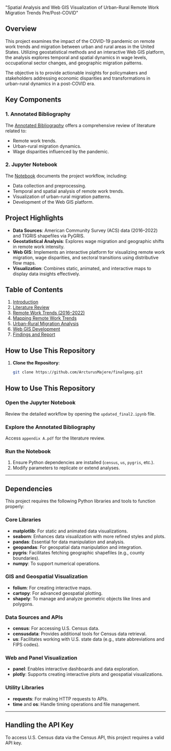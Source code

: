 "Spatial Analysis and Web GIS Visualization of Urban-Rural Remote Work Migration Trends Pre/Post-COVID"



## Overview
This project examines the impact of the COVID-19 pandemic on remote work trends and migration between urban and rural areas in the United States. Utilizing geostatistical methods and an interactive Web GIS platform, the analysis explores temporal and spatial dynamics in wage levels, occupational sector changes, and geographic migration patterns.

The objective is to provide actionable insights for policymakers and stakeholders addressing economic disparities and transformations in urban-rural dynamics in a post-COVID era.

## Key Components
### 1. **Annotated Bibliography**
The [Annotated Bibliography](https://github.com/ArcturusMajere/finalgeog/blob/main/appendix%20A.pdf) offers a comprehensive review of literature related to:
- Remote work trends.
- Urban-rural migration dynamics.
- Wage disparities influenced by the pandemic.

### 2. **Jupyter Notebook**
The [Notebook](https://github.com/ArcturusMajere/finalgeog/blob/main/updated_final2.ipynb) documents the project workflow, including:
- Data collection and preprocessing.
- Temporal and spatial analysis of remote work trends.
- Visualization of urban-rural migration patterns.
- Development of the Web GIS platform.

## Project Highlights
- **Data Sources**: American Community Survey (ACS) data (2016–2022) and TIGRIS shapefiles via PyGRIS.
- **Geostatistical Analysis**: Explores wage migration and geographic shifts in remote work intensity.
- **Web GIS**: Implements an interactive platform for visualizing remote work migration, wage disparities, and sectoral transitions using distributive flow maps.
- **Visualization**: Combines static, animated, and interactive maps to display data insights effectively.

## Table of Contents
1. [Introduction](#introduction)
2. [Literature Review](#literature-review)
3. [Remote Work Trends (2016–2022)](#remote-work-trends-2016–2022)
4. [Mapping Remote Work Trends](#mapping-remote-work-trends)
5. [Urban-Rural Migration Analysis](#urban-rural-migration-analysis)
6. [Web GIS Development](#web-gis-development)
7. [Findings and Report](#findings-and-report)

## How to Use This Repository
1. **Clone the Repository**:
   ```bash
   git clone https://github.com/ArcturusMajere/finalgeog.git
## How to Use This Repository

### Open the Jupyter Notebook
Review the detailed workflow by opening the `updated_final2.ipynb` file.

### Explore the Annotated Bibliography
Access `appendix A.pdf` for the literature review.

### Run the Notebook
1. Ensure Python dependencies are installed (`census`, `us`, `pygris`, etc.).
2. Modify parameters to replicate or extend analyses.

---

## Dependencies

This project requires the following Python libraries and tools to function properly:

### Core Libraries
- **matplotlib**: For static and animated data visualizations.
- **seaborn**: Enhances data visualization with more refined styles and plots.
- **pandas**: Essential for data manipulation and analysis.
- **geopandas**: For geospatial data manipulation and integration.
- **pygris**: Facilitates fetching geographic shapefiles (e.g., county boundaries).
- **numpy**: To support numerical operations.

### GIS and Geospatial Visualization
- **folium**: For creating interactive maps.
- **cartopy**: For advanced geospatial plotting.
- **shapely**: To manage and analyze geometric objects like lines and polygons.

### Data Sources and APIs
- **census**: For accessing U.S. Census data.
- **censusdata**: Provides additional tools for Census data retrieval.
- **us**: Facilitates working with U.S. state data (e.g., state abbreviations and FIPS codes).

### Web and Panel Visualization
- **panel**: Enables interactive dashboards and data exploration.
- **plotly**: Supports creating interactive plots and geospatial visualizations.

### Utility Libraries
- **requests**: For making HTTP requests to APIs.
- **time** and **os**: Handle timing operations and file management.

---

## Handling the API Key

To access U.S. Census data via the Census API, this project requires a valid API key. 


